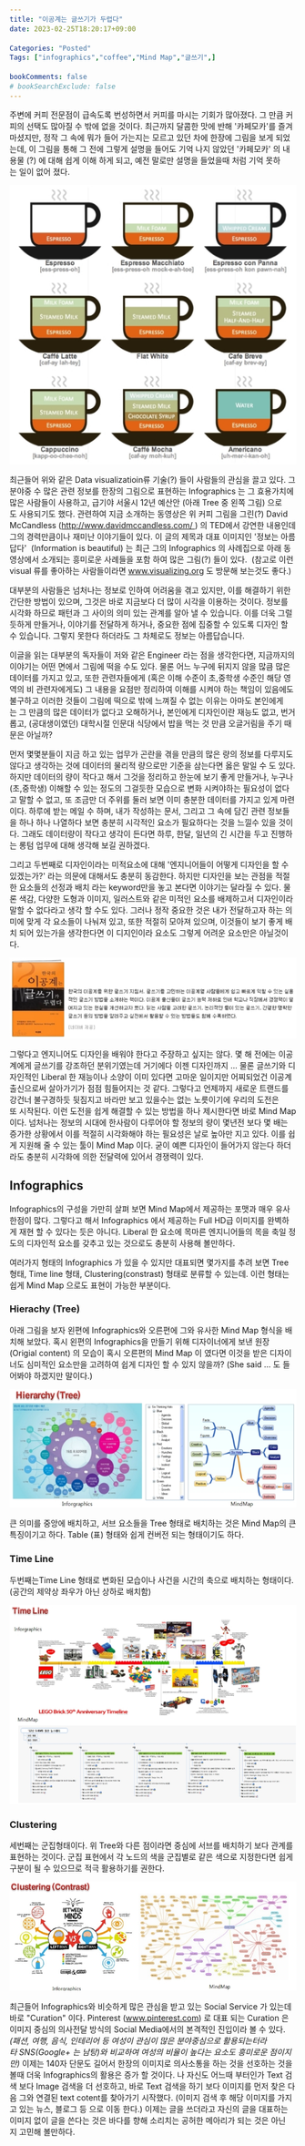 ```yaml
---
title: "이공계는 글쓰기가 두렵다"
date: 2023-02-25T18:20:17+09:00

Categories: "Posted"
Tags: ["infographics","coffee","Mind Map","글쓰기",]

bookComments: false
# bookSearchExclude: false
---
```

주변에 커피 전문점이 급속도록 번성하면서 커피를 마시는 기회가 많아졌다. 그 만큼 커피의 선택도 많아질 수 밖에 없을 것이다. 최근까지 달콤한 맛에 반해 '카페모카'를 즐겨 마셨지만, 정작 그 속에 뭐가 들어 가는지는 모르고 있던 차에 한장에 그림을 보게 되었는데, 이 그림을 통해 그 전에 그렇게 설명을 들어도 기억 나지 않았던 '카페모카' 의 내용물 (?) 에 대해 쉽게 이해 하게 되고, 예전 말로만 설명을 들었을때 처럼 기억 못하는 일이 없어 졌다.

![coffee image](coffee1.png "출처:David McCandless")

최근들어 위와 같은 Data visualizatioin류 기술(?) 들이 사람들의 관심을 끌고 있다. 그 분야중 수 많은 관련 정보를 한장의 그림으로 표현하는 Infographics 는 그 효용가치에 많은 사람들이 사용하고, 급기야 서울시 12년 예산안 (아래 Tree 중 왼쪽 그림) 으로도 사용되기도 했다. 관련하여 지금 소개하는 동영상은 위 커피 그림을 그린(?) David McCandless (http://www.davidmccandless.com/ ) 의 TED에서 강연한 내용인데 그의 경력만큼이나 재미난 이야기들이 있다. 이 글의 제목과 대표 이미지인 '정보는 아름답다'  (Information is beautiful) 는 최근 그의 Infographics 의 사례집으로 아래 동영상에서 소개되는 흥미로운 사례들을 포함 하여 많은 그림(?) 들이 있다.  (참고로 이런 visual 류를 좋아하는 사람들이라면 www.visualizing.org 도 방문해 보는것도 좋다.)  

대부분의 사람들은 넘처나는 정보로 인하여 어려움을 겪고 있지만, 이를 해결하기 위한 간단한 방법이 있으며, 그것은 바로 지금보다 더 많이 시각을 이용하는 것이다. 정보를 시각화 하므로 패턴과 그 사이의 의미 있는 관계를 알아 낼 수 있습니다. 이를 더욱 그럴듯하게 만들거나, 이야기를 전달하게 하거나, 중요한 점에 집중할 수 있도록 디자인 할 수 있습니다. 그렇지 못한다 하더라도 그 차체로도 정보는 아름답습니다.  

이글을 읽는 대부분의 독자들이 저와 같은 Engineer 라는 점을 생각한다면, 지금까지의 이야기는 어떤 면에서 그림에 떡을 수도 있다. 물론 어느 누구에 뒤지지 않을 많큼 많은 데이터를 가지고 있고, 또한 관련자들에게 (혹은 이해 수준이 초,중학생 수준인 해당 영역의 비 관련자에게도) 그 내용을 요점만 정리하여 이해를 시켜야 하는 책임이 있음에도 불구하고 이러한 것들이 그림에 떡으로 밖에 느껴질 수 없는 이유는 아마도 본인에게는 그 만큼의 많은 데이터가 없다고 오해하거나, 본인에게 디자인이란 재능도 없고, 번거롭고, (공대생이였던) 대학시절 인문대 식당에서 밥을 먹는 것 만큼 오글거림을 주기 때문은 아닐까?  

먼저 몇몇분들이 지금 하고 있는 업무가 곤란을 겪을 만큼의 많은 량의 정보를 다루지도 않다고 생각하는 것에 데이터의 물리적 량으로만 기준을 삼는다면 옳은 말일 수 도 있다. 하지만 데이터의 량이 작다고 해서 그것을 정리하고 한눈에 보기 좋게 만들거나, 누구나 (초,중학생) 이해할 수 있는 정도의 그걸듯한 모습으로 변화 시켜야하는 필요성이 없다고 말할 수 없고, 또 조금만 더 주위를 둘러 보면 이미 충분한 데이터를 가지고 있게 마련이다. 하루에 받는 메일 수 하며, 내가 작성하는 문서, 그리고 그 속에 담긴 관련 정보들을 하나 하나 나열하다 보면 충분히 시각적인 요소가 필요하다는 것을 느낄수 있을 것이다. 그래도 데이터량이 작다고 생각이 든다면 하루, 한달, 일년의 긴 시간을 두고 진행하는 롱텀 업무에 대해 생각해 보길 권하겠다.  

그리고 두번째로 디자인이라는 미적요소에 대해 '엔지니어들이 어떻게 디자인을 할 수 있겠는가?' 라는 의문에 대해서도 충분히 동감한다. 하지만 디자인을 보는 관점을 적절한 요소들의 선정과 배치 라는 keyword만을 놓고 본다면 이야기는 달라질 수 있다. 물론 색감, 다양한 도형과 이미지, 일러스트와 같은 미적인 요소를 배제하고서 디자인이라 말할 수 없다라고 생각 할 수도 있다. 그러나 정작 중요한 것은 내가 전달하고자 하는 의미에 맞게 각 요소들이 나눠져 있고, 또한 적절히 모아져 있으며, 이것들이 보기 좋게 배치 되어 있는가을 생각한다면 이 디지인이라 요소도 그렇게 어려운 요소만은 아닐것이다.  

![책이미지](coffee2.png "책, 한국의 이공계는 글쓰기가 두렵다")

그렇다고 엔지니어도 디자인을 배워야 한다고 주장하고 싶지는 않다. 몇 해 전에는 이공계에게 글쓰기를 강조하던 분위기였는데 거기에다 이젠 디자인까지 ... 물론 글쓰기와 디자인적인 Liberal 한 재능이나 소양이 이미 있다면 고마운 일이지만 어찌되었건 이공계 출신으로써 살아가기가 점점 힘들어지는 것 같다. 그렇다고 언제까지 새로운 트랜드를 강건너 불구경하듯 뒷짐지고 바라만 보고 있을수는 없는 노릇이기에 우리의 도전은 또 시작된다. 이런 도전을 쉽게 해결할 수 있는 방법을 하나 제시한다면 바로 Mind Map 이다. 넘처나는 정보의 시대에 한사람이 다루어야 할 정보의 량이 몇년전 보다 몇 배는 증가한 상황에서 이를 적절히 시각화해야 하는 필요성은 날로 높아만 지고 있다. 이를 쉽게 지원해 줄 수 있는 툴이 Mind Map 이다. 굳이 예쁜 디자인이 들어가지 않는다 하더라도 충분히 시각화에 의한 전달력에 있어서 경쟁력이 있다.  

## Infographics
Infographics의 구성을 가만히 살펴 보면 Mind Map에서 제공하는 포맷과 매우 유사한점이 많다. 그렇다고 해서 Infographics 에서 제공하는 Full HD급 이미지를 완벽하게 재현 할 수 있다는 듯은 아니다. Liberal 한 요소에 목마른 엔지니어들의 목을 축일 정도의 디자인적 요소를 갖추고 있는 것으로도 충분히 사용해 볼만하다.  

여러가지 형태의 Infographics 가 있을 수 있지만 대표되면 몇가지를 추려 보면 Tree 형태, Time line 형태, Clustering(constrast) 형태로 분류할 수 있는데. 이런 형태는 쉽게 Mind Map 으로도 표현이 가능한 부분이다. 

### Hierachy (Tree)
아래 그림을 보자 왼편에 Infographics와 오른편에 그와 유사한 Mind Map 형식을 배치해 보았다. 혹시 왼편의 Infographics을 만들기 위해 디자이너에게 보낸 원장(Origial content) 의 모습이 혹시 오른편의 Mind Map 이 였다면 이것을 받은 디자이너도 심미적인 요소만을 고려하여 쉽게 디자인 할 수 있지 않을까? (She said ... 도 들어봐야 하겠지만 말이다.)  

![마인드맵 이미지](coffee3.png "트리 마인드 맵")

큰 의미를 중앙에 배치하고, 서브 요소들을 Tree 형태로 배치하는 것은 Mind Map의 큰 특징이기고 하다. Table (표) 형태와 쉽게 컨버전 되는 형태이기도 하다. 

### Time Line
두번째는Time Line 형태로 변화된 모습이나 사건을 시간의 축으로 배치하는 형태이다. (공간의 제약상 좌우가 아닌 상하로 배치함)

![마이드맵 이미지](coffee4.png "타임라인 마인드 맵")

### Clustering
세번째는 군집형태이다. 위 Tree와 다른 점이라면 중심에 서브를 배치하기 보다 관계를 표현하는 것이다. 군집 표현에서 각 노드의 색을 군집별로 같은 색으로 지정한다면 쉽게 구분이 될 수 있으므로 적극 활용하기를 권한다.  

![마인드맵 이미지](coffee5.png "군집 마인드 맵")

최근들어 Infographics와 비슷하게 많은 관심을 받고 있는 Social Service 가 있는데 바로 "Curation" 이다. Pinterest (www.pinterest.com) 로 대표 되는 Curation 은 이미지 중심의 의사전달 방식의 Social Media에서의 본격적인 진입이라 볼 수 있다. *(패션, 여행, 음식, 인테리어 등 여성이 관심이 많은 분야중심으로 활용되는터라 타 SNS(Google+ 는 남탕)와 비교하여 여성의 비율이 높다는 요소도 흥미로운 점이지만)* 이제는 140자 단문도 길어서 한장의 이미지로 의사소통을 하는 것을 선호하는 것을 볼때 더욱 Infographics의 활용은 증가 할 것이다. 나 자신도 어느때 부터인가 Text 검색 보다 Image 검색을 더 선호하고, 바로 Text 검색을 하기 보다 이미지를 먼저 찾은 다음 그와 연결된 text cotent를 찾아가기 시작했다. (이미지 검색 후 해당 이미지를 가지고 있는 뉴스, 블로그 등 으로 이동 한다.) 이제는 글을 쓰더라고 자신의 글을 대표하는 이미지 없이 글을 쓴다는 것은 바다를 향해 소리치는 공허한 메아리가 되는 것은 아닌지 고민해 볼만하다. 